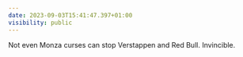 ```yaml
---
date: 2023-09-03T15:41:47.397+01:00
visibility: public
---
```


Not even Monza curses can stop Verstappen and Red Bull. Invincible.
